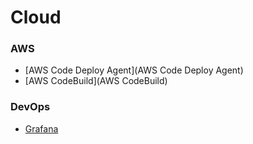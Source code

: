 # Cloud

### AWS

 - [AWS Code Deploy Agent](AWS Code Deploy Agent)
 - [AWS CodeBuild](AWS CodeBuild)

### DevOps

 - [Grafana](Grafana)
